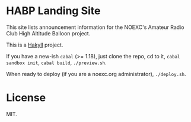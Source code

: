 # HABP Landing Site

This site lists announcement information for the NOEXC's Amateur
Radio Club High Altitude Balloon project.

This is a [Hakyll](http://jaspervdj.be/hakyll/) project.

If you have a new-ish `cabal` (>= 1.18), just clone the repo, cd to it,
`cabal sandbox init`, `cabal build`, `./preview.sh`.

When ready to deploy (if you are a noexc.org administrator), `./deploy.sh`.

# License

MIT.
